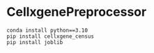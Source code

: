 # CellxgenePreprocessor
```
conda install python==3.10
pip install cellxgene_census
pip install joblib
```

